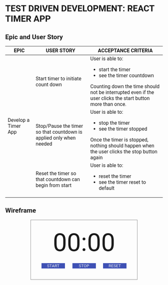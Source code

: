<style>
  @import url('https://fonts.googleapis.com/css2?family=Roboto:ital,wght@0,100;0,300;0,400;0,500;0,700;0,900;1,100;1,300;1,400;1,500;1,700;1,900&display=swap');
  * {
    font-family: 'Roboto', sans-serif;
  }
  th {
    text-transform: uppercase
  }
  td {
    text-align: left
  }
  .wireframe-container {
    border: 1px solid grey;
    padding: 20px;
    height: 150px;
    display: flex;
    max-width: 300px;
    margin: 0 auto;
    flex-wrap: wrap;
    justify-content: space-evenly;
    align-content: space-around;
  }
  .timer-display {
    width: 100%;
    text-align: center;
    font-size: 5rem
  }
  .timer-controls > .btn{
    margin: 10px;
    width: 75px;
    text-transform: uppercase;
    background-color: #3f51b5;
    border: none;
    color: #eceff1;
  }
</style>

# TEST DRIVEN DEVELOPMENT: REACT TIMER APP

## Epic and User Story

<table>
    <thead>
        <tr>
            <th>Epic</th>
            <th>User Story</th>
            <th>Acceptance Criteria</th>
        </tr>
    </thead>
    <tbody>
      <tr>
        <td rowspan=3>Develop a Timer App</td>
        <td rowspan=1>Start timer to initiate count down</td>
        <td>
          User is able to:
          <ul>
            <li>start the timer</li>
            <li>see the timer countdown</li>
          </ul>
          Counting down the time should not be interrupted even if the user clicks the start button more than once.        
        </td>
      </tr>
      <tr>
        <td>
          Stop/Pause the timer so that countdown is applied only when needed
        </td>
        <td>
          User is able to:
          <ul>
            <li>stop the timer</li>
            <li>see the timer stopped</li>
          </ul>
          Once the timer is stopped, nothing should happen when the user clicks the stop button again
        </td>
      </tr>
      <tr>
        <td>
          Reset the timer so that countdown can begin from start
        </td>
        <td>
          User is able to:
          <ul>
            <li>reset the timer</li>
            <li>see the timer reset to default</li>
          </ul>
        </td>
      </tr>
    </tbody>
</table>

## Wireframe

<div class="wireframe-container">
  <div class="timer-display" >
    <span class="timer" >00:00</span>
  </div>
  <div class="timer-controls" >
    <button class="btn">Start</button>
    <button class="btn">Stop</button>
    <button class="btn">Reset</button>
  </div>
</div>

